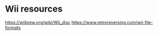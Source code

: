 # Wii resources

https://wiibrew.org/wiki/Wii_disc
https://www.retroreversing.com/wii-file-formats

